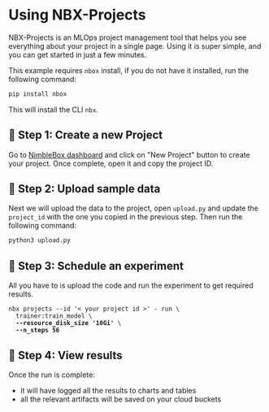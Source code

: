 # Using NBX-Projects

NBX-Projects is an MLOps project management tool that helps you see everything about your project in a single page. Using it is super simple, and you can get started in just a few minutes.

This example requires `nbox` install, if you do not have it installed, run the following command:

```bash
pip install nbox
```

This will install the CLI `nbx`.

## 🍇 Step 1: Create a new Project

Go to [NimbleBox dashboard](https://app.nimblebox.ai/) and click on "New Project" button to create your project. Once complete, open it and copy the project ID.

## 🍄 Step 2: Upload sample data

Next we will upload the data to the project, open `upload.py` and update the `project_id` with the one you copied in the previous step. Then run the following command:

```bash
python3 upload.py
```

## 🍉 Step 3: Schedule an experiment

All you have to is upload the code and run the experiment to get required results.

<pre><code>nbx projects --id '< your project id >' - run \
  trainer:train_model \
  <b>--resource_disk_size '10Gi'</b> \
  <b>--n_steps 56</b>
</code></pre>

## 🍍 Step 4: View results

Once the run is complete:
- it will have logged all the results to charts and tables
- all the relevant artifacts will be saved on your cloud buckets
